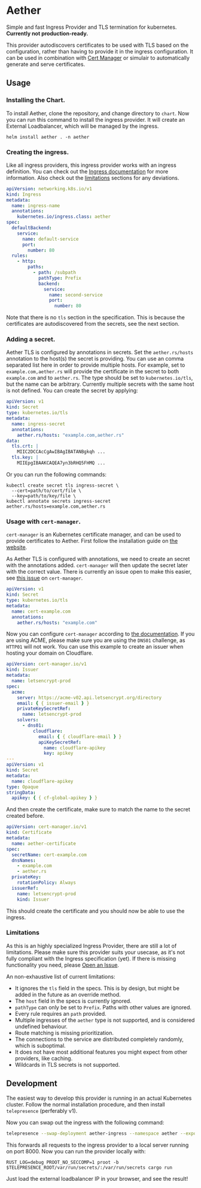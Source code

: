 # Aether

Simple and fast Ingress Provider and TLS termination for kubernetes.
**Currently not production-ready.**

This provider autodiscovers certificates to be used with TLS based on the configuration, rather than having to provide it in the ingress configuration.
It can be used in combination with [Cert Manager](https://cert-manager.io/) or simulair to automatically generate and serve certificates.

## Usage

### Installing the Chart.

To install Aether, clone the repository, and change directory to `chart`.
Now you can run this command to install the ingress provider.
It will create an External Loadbalancer, which will be managed by the ingress.

```
helm install aether . -n aether
```

### Creating the ingress.

Like all ingress providers, this ingress provider works with an ingress definition.
You can check out the [Ingress documentation](https://kubernetes.io/docs/concepts/services-networking/ingress/) for more information.
Also check out the [limitations](#limitations) sections for any deviations.

```yml
apiVersion: networking.k8s.io/v1
kind: Ingress
metadata:
  name: ingress-name
  annotations:
    kubernetes.io/ingress.class: aether
spec:
  defaultBackend:
    service:
      name: default-service
      port:
        number: 80
  rules:
    - http:
        paths:
          - path: /subpath
            pathType: Prefix
            backend:
              service:
                name: second-service
                port:
                  number: 80
```

Note that there is no `tls` section in the specification.
This is because the certificates are autodiscovered from the secrets, see the next section.

### Adding a secret.

Aether TLS is configured by annotations in secrets.
Set the `aether.rs/hosts` annotation to the host(s) the secret is providing.
You can use an comma separated list here in order to provide multiple hosts.
For example, set to `example.com,aether.rs` will provide the certificate in the secret to both `example.com` and to `aether.rs`.
The type should be set to `kubernetes.io/tls`, but the name can be arbitrary.
Currently multiple secrets with the same host is not defined.
You can create the secret by applying:

```yml
apiVersion: v1
kind: Secret
type: kubernetes.io/tls
metadata:
  name: ingress-secret
  annotations:
    aether.rs/hosts: "example.com,aether.rs"
data:
  tls.crt: |
    MIIC2DCCAcCgAwIBAgIBATANBgkqh ...
  tls.key: |
    MIIEpgIBAAKCAQEA7yn3bRHQ5FHMQ ...
```

Or you can run the following commands:

```
kubectl create secret tls ingress-secret \
  --cert=path/to/cert/file \
  --key=path/to/key/file \
kubectl annotate secrets ingress-secret aether.rs/hosts=example.com,aether.rs
```

### Usage with `cert-manager`.

`cert-manager` is an Kubernetes certificate manager, and can be used to provide certificates to Aether.
First follow the installation guide on [the website](https://cert-manager.io/docs/installation/).

As Aether TLS is configured with annotations, we need to create an secret with the annotations added.
`cert-manager` will then update the secret later with the correct value.
There is currently an issue open to make this easier, see [this issue](https://github.com/jetstack/cert-manager/pull/3828) on `cert-manager`.

```yml
apiVersion: v1
kind: Secret
type: kubernetes.io/tls
metadata:
  name: cert-example.com
  annotations:
    aether.rs/hosts: "example.com"
```

Now you can configure `cert-manager` according to [the documentation](https://cert-manager.io/docs/configuration/).
If you are using ACME, please make sure you are using the `DNS01` challenge, as `HTTP01` will not work.
You can use this example to create an issuer when hosting your domain on Cloudflare.

```yml
apiVersion: cert-manager.io/v1
kind: Issuer
metadata:
  name: letsencrypt-prod
spec:
  acme:
    server: https://acme-v02.api.letsencrypt.org/directory
    email: { { issuer-email } }
    privateKeySecretRef:
      name: letsencrypt-prod
    solvers:
      - dns01:
          cloudflare:
            email: { { cloudflare-email } }
            apiKeySecretRef:
              name: cloudflare-apikey
              key: apikey
---
apiVersion: v1
kind: Secret
metadata:
  name: cloudflare-apikey
type: Opaque
stringData:
  apikey: { { cf-global-apikey } }
```

And then create the certificate, make sure to match the name to the secret created before.

```yml
apiVersion: cert-manager.io/v1
kind: Certificate
metadata:
  name: aether-certificate
spec:
  secretName: cert-example.com
  dnsNames:
    - example.com
    - aether.rs
  privateKey:
    rotationPolicy: Always
  issuerRef:
    name: letsencrypt-prod
    kind: Issuer
```

This should create the certificate and you should now be able to use the ingress.

### Limitations

As this is an highly specialized Ingress Provider, there are still a lot of limitations.
Please make sure this provider suits your usecase, as it's not fully compliant with the Ingress specification (yet).
If there is missing functionality you need, please [Open an Issue](https://github.com/nexiumapp/aether/issues/new).

An non-exhaustive list of current limitations:

- It ignores the `tls` field in the specs. This is by design, but might be added in the future as an override method.
- The `host` field in the specs is currently ignored.
- `pathType` can only be set to `Prefix`. Paths with other values are ignored.
- Every rule requires an `path` provided.
- Multiple ingresses of the `aether` type is not supported, and is considered undefined behaviour.
- Route matching is missing prioritization.
- The connections to the service are distributed completely randomly, which is suboptimal.
- It does not have most additional features you might expect from other providers, like caching.
- Wildcards in TLS secrets is not supported.

## Development

The easiest way to develop this provider is running in an actual Kubernetes cluster.
Follow the normal installation procedure, and then install `telepresence` (perferably v1).

Now you can swap out the ingress with the following command:

```bash
telepresence --swap-deployment aether-ingress --namespace aether --expose 8000
```

This forwards all requests to the ingress provider to a local server running on port 8000.
Now you can run the provider locally with:

```
RUST_LOG=debug PROOT_NO_SECCOMP=1 proot -b $TELEPRESENCE_ROOT/var/run/secrets/:/var/run/secrets cargo run
```

Just load the external loadbalancer IP in your browser, and see the result!
